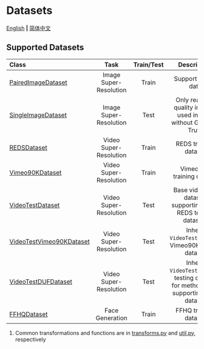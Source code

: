 # Datasets

[English](Datasets.md) **|** [简体中文](Datasets_CN.md)

## Supported Datasets

| Class         | Task   |Train/Test | Description       |
| :------------- | :----------:| :----------:    | :----------:   |
| [PairedImageDataset](../basicsr/data/paired_image_dataset_dep.py) | Image Super-Resolution | Train|Support paired data |
| [SingleImageDataset](../basicsr/data/single_image_dataset.py) | Image Super-Resolution | Test|Only read low quality images, used in tests without Ground-Truth|
| [REDSDataset](../basicsr/data/reds_dataset.py) | Video Super-Resolution | Train|REDS training dataset |
| [Vimeo90KDataset](../basicsr/data/vimeo90k_dataset.py) | Video Super-Resolution |Train| Vimeo90K training dataset|
| [VideoTestDataset](../basicsr/data/video_test_dataset.py) | Video Super-Resolution | Test|Base video test dataset, supporting Vid4, REDS testing datasets|
| [VideoTestVimeo90KDataset](../basicsr/data/video_test_dataset.py) | Video Super-Resolution |Test| Inherit `VideoTestDataset`, Vimeo90K testing dataset|
| [VideoTestDUFDataset](../basicsr/data/video_test_dataset.py) | Video Super-Resolution |Test| Inherit `VideoTestDataset`, testing dataset for method DUF, supporting Vid4 dataset|
| [FFHQDataset](../basicsr/data/ffhq_dataset.py) | Face Generation |Train| FFHQ training dataset|

1. Common transformations and functions are in [transforms.py](../basicsr/data/transforms.py) and [util.py](../basicsr/data/util.py), respectively
